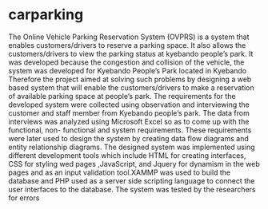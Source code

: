 # carparking
The Online Vehicle Parking Reservation System (OVPRS) is a system that enables 
customers/drivers to reserve a parking space. It also allows the customers/drivers to view the
parking status at kyebando people’s park. It was developed because the congestion and collision 
of the vehicle, the system was developed for Kyebando People’s Park located in Kyebando
Therefore the project aimed at solving such problems by designing a web based system that will 
enable the customers/drivers to make a reservation of available parking space at people’s park.
The requirements for the developed system were collected using observation and interviewing the 
customer and staff member from Kyebando people’s park. The data from interviews was analyzed 
using Microsoft Excel so as to come up with the functional, non- functional and system 
requirements. These requirements were later used to design the system by creating data flow 
diagrams and entity relationship diagrams. The designed system was implemented using different 
development tools which include HTML for creating interfaces, CSS for styling wed pages 
,JavaScript, and Jquery for dynamism in the web pages and as an input validation tool.XAMMP 
was used to build the database and PHP used as a server side scripting language to connect the 
user interfaces to the database. The system was tested by the researchers for errors
